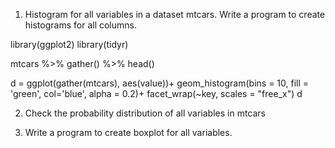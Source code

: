 1. Histogram for all variables in a dataset mtcars. Write a program to create histograms for all columns.

library(ggplot2)
library(tidyr)

mtcars %>% gather() %>% head()

d = ggplot(gather(mtcars), aes(value))+ geom_histogram(bins = 10, fill = 'green', col='blue', alpha = 0.2)+ facet_wrap(~key, scales = "free_x")
d

2. Check the probability distribution of all variables in mtcars


3. Write a program to create boxplot for all variables.
